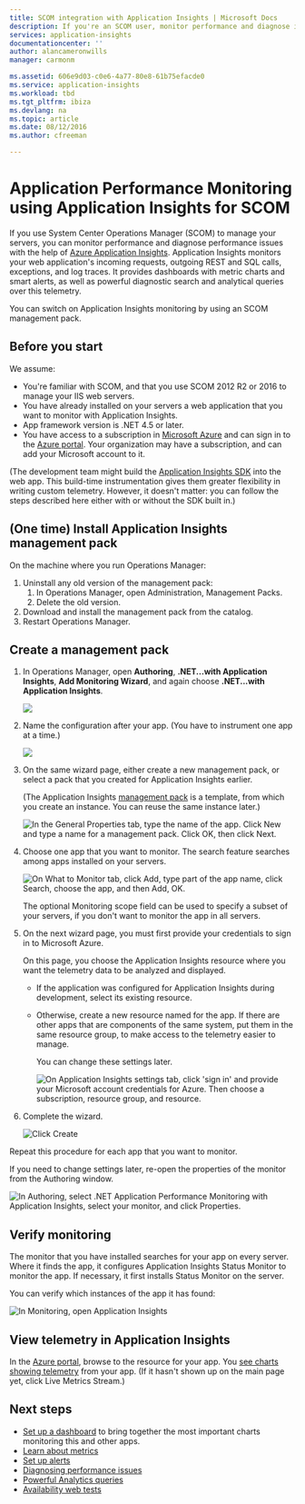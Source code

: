 ```yaml
---
title: SCOM integration with Application Insights | Microsoft Docs
description: If you're an SCOM user, monitor performance and diagnose issues with Application Insights. Comprehensive dashboards, smart alerts, powerful diagnostic tools and analysis queries.
services: application-insights
documentationcenter: ''
author: alancameronwills
manager: carmonm

ms.assetid: 606e9d03-c0e6-4a77-80e8-61b75efacde0
ms.service: application-insights
ms.workload: tbd
ms.tgt_pltfrm: ibiza
ms.devlang: na
ms.topic: article
ms.date: 08/12/2016
ms.author: cfreeman

---
```

# Application Performance Monitoring using Application Insights for SCOM
If you use System Center Operations Manager (SCOM) to manage your servers, you can monitor performance and diagnose performance issues with the help of [Azure Application Insights](app-insights-asp-net.md). Application Insights monitors your web application's incoming requests, outgoing REST and SQL calls, exceptions, and log traces. It provides dashboards with metric charts and smart alerts, as well as powerful diagnostic search and analytical queries over this telemetry. 

You can switch on Application Insights monitoring by using an SCOM management pack.

## Before you start
We assume:

* You're familiar with SCOM, and that you use SCOM 2012 R2 or 2016 to manage your IIS web servers.
* You have already installed on your servers a web application that you want to monitor with Application Insights.
* App framework version is .NET 4.5 or later.
* You have access to a subscription in [Microsoft Azure](https://azure.com) and can sign in to the [Azure portal](https://portal.azure.com). Your organization may have a subscription, and can add your Microsoft account to it.

(The development team might build the [Application Insights SDK](app-insights-asp-net.md) into the web app. This build-time instrumentation gives them greater flexibility in writing custom telemetry. However, it doesn't matter: you can follow the steps described here either with or without the SDK built in.)

## (One time) Install Application Insights management pack
On the machine where you run Operations Manager:

1. Uninstall any old version of the management pack:
   1. In Operations Manager, open Administration, Management Packs. 
   2. Delete the old version.
2. Download and install the management pack from the catalog.
3. Restart Operations Manager.

## Create a management pack
1. In Operations Manager, open **Authoring**, **.NET...with Application Insights**, **Add Monitoring Wizard**, and again choose **.NET...with Application Insights**.
   
    ![](./media/app-insights-scom/020.png)
2. Name the configuration after your app. (You have to instrument one app at a time.)
   
    ![](./media/app-insights-scom/030.png)
3. On the same wizard page, either create a new management pack, or select a pack that you created for Application Insights earlier.
   
     (The Application Insights [management pack](https://technet.microsoft.com/library/cc974491.aspx) is a template, from which you create an instance. You can reuse the same instance later.)

    ![In the General Properties tab, type the name of the app. Click New and type a name for a management pack. Click OK, then click Next.](./media/app-insights-scom/040.png)

1. Choose one app that you want to monitor. The search feature searches among apps installed on your servers.
   
    ![On What to Monitor tab, click Add, type part of the app name, click Search, choose the app, and then Add, OK.](./media/app-insights-scom/050.png)
   
    The optional Monitoring scope field can be used to specify a subset of your servers, if you don't want to monitor the app in all servers.
2. On the next wizard page, you must first provide your credentials to sign in to Microsoft Azure.
   
    On this page, you choose the Application Insights resource where you want the telemetry data to be analyzed and displayed. 
   
   * If the application was configured for Application Insights during development, select its existing resource.
   * Otherwise, create a new resource named for the app. If there are other apps that are components of the same system, put them in the same resource group, to make access to the telemetry easier to manage.
     
     You can change these settings later.
     
     ![On Application Insights settings tab, click 'sign in' and provide your Microsoft account credentials for Azure. Then choose a subscription, resource group, and resource.](./media/app-insights-scom/060.png)
3. Complete the wizard.
   
    ![Click Create](./media/app-insights-scom/070.png)

Repeat this procedure for each app that you want to monitor.

If you need to change settings later, re-open the properties of the monitor from the Authoring window.

![In Authoring, select .NET Application Performance Monitoring with Application Insights, select your monitor, and click Properties.](./media/app-insights-scom/080.png)

## Verify monitoring
The monitor that you have installed searches for your app on every server. Where it finds the app, it configures Application Insights Status Monitor to monitor the app. If necessary, it first installs Status Monitor on the server.

You can verify which instances of the app it has found:

![In Monitoring, open Application Insights](./media/app-insights-scom/100.png)

## View telemetry in Application Insights
In the [Azure portal](https://portal.azure.com), browse to the resource for your app. You [see charts showing telemetry](app-insights-dashboards.md) from your app. (If it hasn't shown up on the main page yet, click Live Metrics Stream.)

## Next steps
* [Set up a dashboard](app-insights-dashboards.md) to bring together the most important charts monitoring this and other apps.
* [Learn about metrics](app-insights-metrics-explorer.md)
* [Set up alerts](app-insights-alerts.md)
* [Diagnosing performance issues](app-insights-detect-triage-diagnose.md)
* [Powerful Analytics queries](app-insights-analytics.md)
* [Availability web tests](app-insights-monitor-web-app-availability.md)

